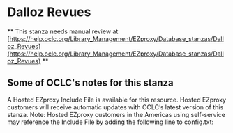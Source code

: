 # Dalloz Revues
** This stanza needs manual review at [https://help.oclc.org/Library_Management/EZproxy/Database_stanzas/Dalloz_Revues](https://help.oclc.org/Library_Management/EZproxy/Database_stanzas/Dalloz_Revues) **

## Some of OCLC's notes for this stanza

A Hosted EZproxy Include File is available for this resource. Hosted EZproxy customers will receive automatic updates with OCLC&rsquo;s latest version of this stanza. Note: Hosted EZproxy customers in the Americas using self-service may reference the Include File by adding the following line to config.txt:

&nbsp;

&nbsp;
